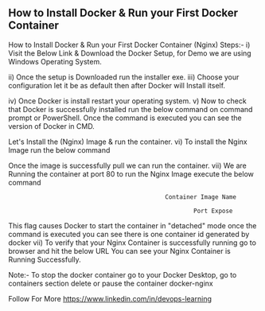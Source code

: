## How to Install Docker & Run your First Docker Container

How to Install Docker & Run your First Docker Container (Nginx)
Steps:-
i) Visit the Below Link & Download the Docker Setup, for Demo we 
are using Windows Operating System.

ii) Once the setup is Downloaded run the installer exe.
iii) Choose your configuration let it be as default then after Docker 
will Install itself.






iv) Once Docker is install restart your operating system.
v) Now to check that Docker is successfully installed run the below 
command on command prompt or PowerShell. Once the command is executed
you can see the version of Docker in CMD.





Let's Install the (Nginx) Image & run the container.
vi) To install the Nginx Image run the below command









Once the image is successfully pull we can run the container.
vii) We are Running the container at port 80 to run the Nginx Image 
execute the below command
                                                                



                                                Container Image Name

                                                        Port Expose


This flag causes Docker 
to start the container 
in "detached" mode
once the command is executed you can see there is one container id 
generated by docker
vii) To verify that your Nginx Container is successfully running go to 
browser and hit the below URL
You can see your Nginx Container is Running Successfully.

Note:- To stop the docker container go to your Docker Desktop,
go to containers section delete or pause the container docker-nginx

Follow For More
https://www.linkedin.com/in/devops-learning
